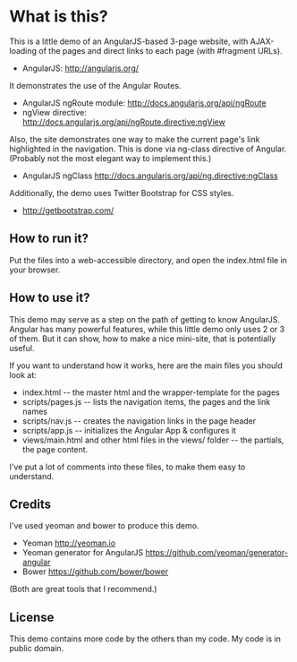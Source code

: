 # What is this?

This is a little demo of an AngularJS-based 3-page website, 
with AJAX-loading of the pages and direct links to each page 
(with #fragment URLs).

 * AngularJS: http://angularjs.org/

It demonstrates the use of the Angular Routes.

 * AngularJS ngRoute module: http://docs.angularjs.org/api/ngRoute
 * ngView directive: http://docs.angularjs.org/api/ngRoute.directive:ngView

Also, the site demonstrates one way to make the current page's
link highlighted in the navigation. This is done via ng-class
directive of Angular. (Probably not the most elegant way to 
implement this.)

 * AngularJS ngClass http://docs.angularjs.org/api/ng.directive:ngClass

Additionally, the demo uses Twitter Bootstrap for CSS styles.

 * http://getbootstrap.com/


## How to run it?

Put the files into a web-accessible directory, and open the 
index.html file in your browser.


## How to use it?

This demo may serve as a step on the path of getting to know 
AngularJS. Angular has many powerful features, while this 
little demo only uses 2 or 3 of them. But it can show, how to 
make a nice mini-site, that is potentially useful.

If you want to understand how it works, here are the main files 
you should look at:

 * index.html -- the master html and the wrapper-template for the pages
 * scripts/pages.js -- lists the navigation items, the pages and the link names  
 * scripts/nav.js -- creates the navigation links in the page header
 * scripts/app.js -- initializes the Angular App & configures it
 * views/main.html and other html files in the views/ folder -- the 
   partials, the page content.

I've put a lot of comments into these files, to make them
easy to understand.


## Credits

I've used yeoman and bower to produce this demo.

 * Yeoman http://yeoman.io
 * Yeoman generator for AngularJS https://github.com/yeoman/generator-angular
 * Bower https://github.com/bower/bower

(Both are great tools that I recommend.)


## License

This demo contains more code by the others than my code. My code is in 
public domain.
